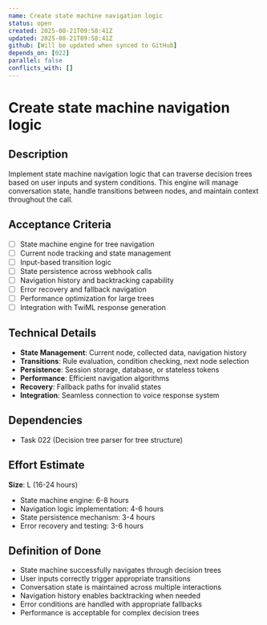 ```yaml
---
name: Create state machine navigation logic
status: open
created: 2025-08-21T09:58:41Z
updated: 2025-08-21T09:58:41Z
github: [Will be updated when synced to GitHub]
depends_on: [022]
parallel: false
conflicts_with: []
---
```


# Create state machine navigation logic

## Description
Implement state machine navigation logic that can traverse decision trees based on user inputs and system conditions. This engine will manage conversation state, handle transitions between nodes, and maintain context throughout the call.

## Acceptance Criteria
- [ ] State machine engine for tree navigation
- [ ] Current node tracking and state management
- [ ] Input-based transition logic
- [ ] State persistence across webhook calls
- [ ] Navigation history and backtracking capability
- [ ] Error recovery and fallback navigation
- [ ] Performance optimization for large trees
- [ ] Integration with TwiML response generation

## Technical Details
- **State Management**: Current node, collected data, navigation history
- **Transitions**: Rule evaluation, condition checking, next node selection
- **Persistence**: Session storage, database, or stateless tokens
- **Performance**: Efficient navigation algorithms
- **Recovery**: Fallback paths for invalid states
- **Integration**: Seamless connection to voice response system

## Dependencies
- Task 022 (Decision tree parser for tree structure)

## Effort Estimate
**Size**: L (16-24 hours)
- State machine engine: 6-8 hours
- Navigation logic implementation: 4-6 hours
- State persistence mechanism: 3-4 hours
- Error recovery and testing: 3-6 hours

## Definition of Done
- State machine successfully navigates through decision trees
- User inputs correctly trigger appropriate transitions
- Conversation state is maintained across multiple interactions
- Navigation history enables backtracking when needed
- Error conditions are handled with appropriate fallbacks
- Performance is acceptable for complex decision trees